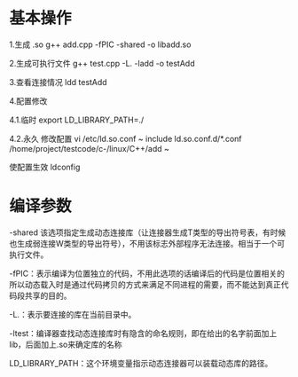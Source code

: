 
# 基本操作
1.生成 .so
g++ add.cpp -fPIC -shared -o libadd.so

2.生成可执行文件
g++ test.cpp -L. -ladd -o testAdd

3.查看连接情况
ldd testAdd

4.配置修改

4.1.临时
export LD_LIBRARY_PATH=./ 

4.2.永久
修改配置
vi /etc/ld.so.conf
~
include ld.so.conf.d/*.conf
/home/project/testcode/c-/linux/C++/add
~

使配置生效
ldconfig


# 编译参数

-shared 该选项指定生成动态连接库（让连接器生成T类型的导出符号表，有时候也生成弱连接W类型的导出符号），不用该标志外部程序无法连接。相当于一个可执行文件。

-fPIC：表示编译为位置独立的代码，不用此选项的话编译后的代码是位置相关的所以动态载入时是通过代码拷贝的方式来满足不同进程的需要，而不能达到真正代码段共享的目的。

-L.：表示要连接的库在当前目录中。

-ltest：编译器查找动态连接库时有隐含的命名规则，即在给出的名字前面加上lib，后面加上.so来确定库的名称

 LD_LIBRARY_PATH：这个环境变量指示动态连接器可以装载动态库的路径。